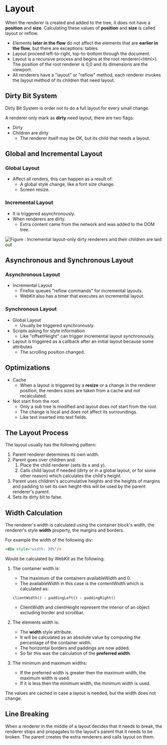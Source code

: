 # Layout
When the renderer is created and added to the tree, it does not have a **position** and **size**. Calculating these values of **position** and **size** is called layout or reflow.

- Elements **later in the flow** do not affect the elements that are **earlier in the flow**, but there are exceptions: tables.
- Layout proceed left-to-right, top-to-bottom through the document. 
- Layout is a recursive process and begins at the root renderer(&lt;html&gt;). The position of the root renderer is 0,0 and its dimensions are the viewport. 
- All renderers have a "layout" or "reflow" method, each renderer invokes the layout method of its children that need layout.

## Dirty Bit System
Dirty Bit System is order not to do a full layout for every small change.

A renderer only mark as **dirty** need layout, there are two flags:
- Dirty
- Children are dirty  
    - The renderer itself may be OK, but its child that needs a layout.
    
## Global and Incremental Layout
### Global Layout
- Affect all renders, this can happen as a result of:
    - A global style change, like a font size change.
    - Screen resize.

### Incremental Layout
- It is triggered asynchronously. 
- When renderers are dirty. 
    - Extra content came from the network and was added to the DOM tree.

![Figure : Incremental layout–only dirty renderers and their children are laid out](https://www.html5rocks.com/en/tutorials/internals/howbrowserswork/reflow.png)

## Asynchronous and Synchronous Layout
### Asynchronous Layout
- Incremental Layout  
    - Firefox queues "reflow commands" for incremental layouts.
    - WebKit also has a timer that executes an incremental layout.

### Synchronous Layout
- Global Layout  
    - Usually be triggered synchronously.
- Scripts asking for style information  
    - Like "offsetHeight" can trigger incremental layout synchronously.
- Layout is triggered as a callback after an initial layout because some attributes  
    - The scrolling position changed.


## Optimizations
- Cache  
    - When a layout is triggered by a **resize** or a change in the renderer position, the renders sizes are taken from a cache and not recalculated.  
- Not start from the root  
    - Only a sub tree is modified and layout does not start from the root. 
    - The change is local and does not affect its surroundings.
    - Like text inserted into text fields.
        
    
## The Layout Process
The layout usually has the following pattern:
1. Parent renderer determines its own width.
2. Parent goes over children and:
    1. Place the child renderer (sets its x and y).
    2. Calls child layout if needed (dirty or in a global layout, or for some other reason) which calculates the child's height.
3. Parent uses children's accumulative heights and the heights of margins and padding to set its own height–this will be used by the parent renderer's parent.
4. Sets its dirty bit to false.

## Width Calculation
The renderer's width is calculated using the container block's width, the renderer's style **width** property, the margins and borders. 

For example the width of the following div:
```html
<div style="width: 30%"/>
```
Would be calculated by WebKit as the following:
1. The container width is:
    - The maximum of the containers availableWidth and 0. 
    - The availableWidth in this case is the contentWidth which is calculated as:
    ```
    clientWidth() - paddingLeft() - paddingRight()
    ```
    - ClientWidth and clientHeight represent the interior of an object excluding border and scrollbar.

2. The elements width is:
    - The **width** style attribute. 
    - It will be calculated as an absolute value by computing the percentage of the container width.
    - The horizontal borders and paddings are now added.
    - So far this was the calculation of the **preferred width**.

3. The minimum and maximum widths:   
    - If the preferred width is greater then the maximum width, the maximum width is used. 
    - If it is less then the minimum width, the minimum width is used.

The values are cached in case a layout is needed, but the width does not change.

## Line Breaking
When a renderer in the middle of a layout decides that it needs to break, the renderer stops and propagates to the layout's parent that it needs to be broken. The parent creates the extra renderers and calls layout on them.